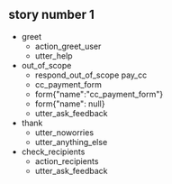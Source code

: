## story number 1
* greet
    - action_greet_user
    - utter_help
* out_of_scope
    - respond_out_of_scope
pay_cc
    - cc_payment_form
    - form{"name":"cc_payment_form"}
    - form{"name": null}
    - utter_ask_feedback
* thank
    - utter_noworries
    - utter_anything_else
* check_recipients
    - action_recipients
    - utter_ask_feedback